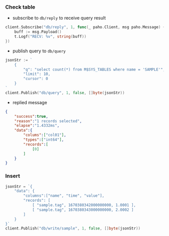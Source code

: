 
### Check table

- subscribe to `db/reply` to receive query result

```go
client.Subscribe("db/reply", 1, func(_ paho.Client, msg paho.Message) {
    buff := msg.Payload()
    t.Logf("RECV: %v", string(buff))
})
```

- publish query to `db/query`

```go
jsonStr := `
    {
        "q": "select count(*) from M$SYS_TABLES where name = 'SAMPLE'",
        "limit": 10,
        "cursor": 0
    }
`
client.Publish("db/query", 1, false, []byte(jsonStr))
```

- replied message

```json
{
    "success":true,
    "reason":"1 records selected",
    "elapse":"1.4332ms",
    "data":{
        "colums":["col01"],
        "types":["int64"],
        "records":[
            [0]
        ]
    }
}
```

### Insert

```go
jsonStr = `{
    "data": {
        "columns":["name", "time", "value"],
        "records": [
            [ "sample.tag", 1670380342000000000, 1.0001 ],
            [ "sample.tag", 1670380343000000000, 2.0002 ]
        ]
    }
}`
client.Publish("db/write/sample", 1, false, []byte(jsonStr))
```